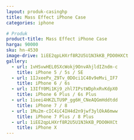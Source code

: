 ```yaml
---
layout: produk-casinghp
title: Mass Effect iPhone Case
categories: iphone

# Produk
product-title: Mass Effect iPhone Case
harga: 90000
sku: hn-4530
image-drive: 1iEE2qpLHXrf8R2U5U1N3kKB_PDO0HXCt
gallery:
  - url: 1vHSvwHEL0SXcWokj9OnvAhjldIZndm-c
    title: iPhone 5 / 5s / SE
  - url: 1IJxeePx_Z9Tv_0DOci1C48v9eMvi_IF7
    title: iPhone 6 / 6s
  - url: 13IfY0Mi1Kj9_zhl7IPstWDphxRvKdpX0
    title: iPhone 6 Plus / 6s Plus
  - url: 1ieei4HKZLTU9P_gg6H_CNeAQGmHddtdd
    title: iPhone 7 / 8
  - url: 1Mu2m-cIC4iC4IH4d2n9jwf3ylOkA6mww
    title: iPhone 7 Plus / 8 Plus
  - url: 1iEE2qpLHXrf8R2U5U1N3kKB_PDO0HXCt
    title: iPhone X
---
```

